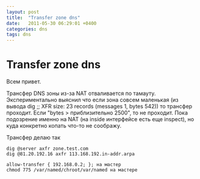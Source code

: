 ```yaml
---
layout: post
title:  "Transfer zone dns"
date:   2011-05-30 06:29:01 +0400
categories: dns
tags: dns
---
```


# Transfer zone dns
Всем привет.

Трансфер DNS зоны из-за NAT отваливается по тамауту.
Экспериментально выяснил что если зона совсем маленькая
(из вывода dig ;; XFR size: 23 records (messages 1, bytes 542))
то трансфер проходит. Если "bytes > приблизительно 2500", то не проходит.
Пока подозрение именно на NAT (на inside интерфейсе есть еще inspect),
но куда конкретно копать что-то не соображу.

Трансфер делаю так
```
dig @server axfr zone.test.com
dig @81.20.192.16 axfr 113.168.192.in-addr.arpa
```

```
allow-transfer { 192.168.0.2; }; на мастер
chmod 775 /var/named/chroot/var/named на мастере
```



























